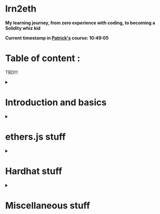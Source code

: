 # lrn2eth

**My learning journey, from zero experience with coding, to becoming a Solidity whiz kid**

**Current timestamp in [Patrick's](https://www.youtube.com/watch?v=gyMwXuJrbJQ&t=22291s) course: 10:49:05**

# Table of content :

TBD!!!

<details><summary><h1>Introduction and basics</h1></summary>

## Basic data types

- Types and variables
  - `uint`, `uint8`, `uint256`, `int`, `int8`, `int256`, `bool`, `string`, `address`
- `array[]` (if you set an array, you can either define its size like `array[3]` or leave it like `array[]` for it to be infinitely long
- `struct{}` (define a new data type, and in it, I define what it contains)
- `mapping(data type => data type)`

Arrays, structs and mappings are special data types, and solidity needs to be told where they are supposed to be saved -> memory, storage or calldata. It already knows where uint will be saved, so you dont need to specify for those. A string is secretly/behind the scenes an array.

## Storing data

- The EVM stores data in stack, memory, storage, calldata, code and logs
- memory is temporary MODIFIABLE variables, for example when you want to assign a value to a variable (e.g. within a function), and then delete the variable once the function has run
- Calldata is temporary UNMODIFIABLE variables
- Storage is permanent MODIFIABLE variables (on the blockchain)

## Syntax structure

- Data type
- Name
- Visibility (public, private, external, internal)
- Payability (if yes, add payable flag)

## Libraries

- A library is like a contract, except it cannot send ether and it cannot declare state variables
- Instead of doing `contract contractName {}`, you do `library libraryName {}` and import it like you would any other contract
- In the library you probably have functions, like `function add()`
- Once the library is imported into a contract, you can write `using libraryName for uint`
- by adding the keyword `using` we could give any uint within the contract the libraries functions and pass the uint as the first parameter of that function, e.g. x.add(123)

## Special functions

- A **constructor** is a function that is automatically called when the contract is published. A classic usecase is to set the owner of the contract to msg.sender.
- A **modifier** is basically writing a piece of code and attach it to a keyword. This keyword is then placed along with other functions' stuff, like public view +++. See the fundMe example, and the onlyOwner modifier.
- A `receive()` method is used as a fallback function in a contract and is called when ether is sent to a contract with no calldata. If the receive method does not exist, it will use the fallback function. The receive function cannot have arguments, cannot return anything and must have external visibility and payable state mutability.
- A `fallback()` method is called if the receive function doesn't exist. fallback() external payable — when no other function matches (not even the receive function). Optionally payable.

### Global function things

- `msg.value` (how many wei was sent with the message)
- `msg.sender` (address of the sender of the message)

## Composability

- A smart contract can be imported into another smart contract and given a name
- When interacting with a contract outside our own project we need its contract address and its ABI
- Import another contract with "import @PATH". Stick it at the top of your contract
- An "interface" is kinda like a recipe to get the content of the ABI. For example
  ```javascript
  import "@chainlink/contracts/src/v0.8/interfaces/AggregatorV3Interface.sol";
  ```
- Then do

  ```javascript
  AggregatorV3Interface linkVar = AggregatorV3Interface(0x8A753747A1Fa494EC906cE90E9f37563A8AF630e);
  ```

  and you can now use the contract's functions!

  ```javascript
  return linkVar.version(); //version()
  ```

  is a function from the external contract! Cool!

### Chainlink out of the box stuff

- Data feeds connect us to the real world
- Randomness function gives us provable random numbers, which we can't get on ETH because determinism
- Keepers are decentralized, event-driven computation. If trigger => do this. We can set both trigger and reaction
- API calls with oracle nodes

## Gas optimization stuff

- _constant_ and _immutable_ are great keywords to use if you're only setting your variables once. They are keywords that write variables directly into the bytecode of the contract instead of into its storage, making it easier to read, and therefore more gas efficient. Naming convention for constants is ALL_CAPS, while immutable is i_variable.
- Constants can be set once, and only once.
- Immutable can be set once and again in the constructor.
- _custom errors_ are a new thing used in place of require.
</details>

<details><summary><h1> ethers.js stuff </h1></summary>

- Coming. Didn't take notes for this part :(

</details>

<details> <summary><h1> Hardhat stuff </h1></summary>

## wtf is Hardhat?

- A dev environment that basically helps you with all things smart contract.
- It provides both a local Ethereum network through its Hardhat network, as well as the ability to spin up a localhost network (by running yarn hardhat node).
- Extensible, composable, flexible tooling platform
- In short, it's a tool that automates a ton of shit for you

## Hardhat basics

- See docs [here](https://hardhat.org/hardhat-runner/docs/guides/project-setup)
- When spinning up a new project, do `yarn add --dev hardhat` and then run `yarn hardhat` to set up a template
- Compile your project with `yarn hardhat compile`
- Edit the hardhat.config.js file. This is where you can add networks (Optimism, Arbitrum, mainnet, Ganache, Goerli, Sepolia +++) you want to deploy to. By default, hardhat deploys to a local hardhat node that is destroyed between each use.
- Hardhat doesn't currently have a deployer, so it's better if you point it to your deploy script
- Deploy to your chosen network with `yarn hardhat run ./scripts/deploy.js --network [insertNetwork]`

## Scripts and tasks

- They basically do the same thing. Interact with contract, deploy smart contracts.
- Tasks are better for plugins. Scripts are better for your own local development.

## Mocking

- Mocking is used when you develop contracts locally or on testnets like hardhat, and your contracts is reliant on some other external (complex) contract. Your local/test contract may depend on a real object. Mocking is creating objects that simulate the behaviour of real objects

## Dynamic deployment networks

- Can we use different addresses for our contracts **depending** on which network I deploy to? YES! Depending on the network you're on, we'll use different variables, kinda like a network config.
- See helper.hardhard.config.js in hardhat_fundme

## Random syntax stuff

```javascript
const {networkConfig} = require("../helper-hardhat-config")`
```

is the same as writing

```javascript
const helperConfig = require("../helper-hardhat-config");
const networkConfig = helperConfig.networkConfig;
```

This requires us to use `modules.export = {networkConfig}` in the helper hardhat config file.

</details>

<details><summary><h1> Miscellaneous stuff </h1></summary>

## Debugging errors

1. Tinker and experiment with the error. No more than 20 min before proceeding to next step.
2. Check the documentation
3. Google the exact error
4. Ask questions on forums and community Q&A sites, e.g. stack overflow, ethereum stack exchange, /r/ethdev, or on discords.
5. Contribute by posting your solution! Join the community and strengthen the available resources.

## Exciting resources

Chainlink: https://docs.chain.link/docs/ethereum-addresses/
Ethereum global variables: https://ethereum-solidity.readthedocs.io/en/latest/units-and-global-variables.html
Libraries: https://solidity-by-example.org/library

</details>
